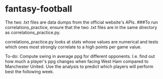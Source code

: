 # fantasy-football

The two .txt files are data dumps from the official website's APIs.
###To run correlations_practice, ensure that the two .txt files are in the same directory as correlations_practice.py.


correlations_practice.py looks at stats whose values are numerical and tests which ones most strongly correlate to a high points per game value.

To-do:
  Compute swing in average ppg for different opponents. I.e. find out how much a player's ppg changes when facing West Ham compared to       Manchester United.
  Use the analysis to predict which players will perform best the following week.
